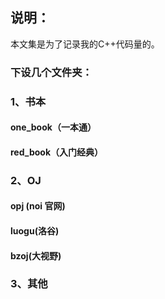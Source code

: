 ## 说明：
本文集是为了记录我的C++代码量的。
### 下设几个文件夹：
### 1、书本
#### one_book（一本通）
#### red_book（入门经典）
### 2、OJ
#### opj (noi 官网)
#### luogu(洛谷)
#### bzoj(大视野)
### 3、其他


